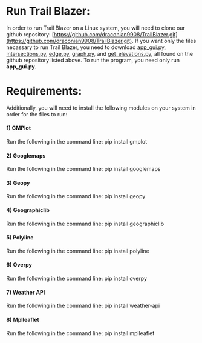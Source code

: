 # Run Trail Blazer:

In order to run Trail Blazer on a Linux system, you will need to clone our github repository: [https://github.com/draconian9908/TrailBlazer.git](https://github.com/draconian9908/TrailBlazer.git). If you want only the files necassary to run Trail Blazer, you need to download [app_gui.py](../app_gui.py), [intersections.py](../intersections.py), [edge.py](../edge.py), [graph.py](../graph.py), and [get_elevations.py](../get_elevations.py), all found on the github repository listed above. To run the program, you need only run **app_gui.py**.

# Requirements:
Additionally, you will need to install the following modules on your system in order for the files to run:

#### 1) GMPlot
Run the following in the command line: pip install gmplot
#### 2) Googlemaps
Run the following in the command line: pip install googlemaps
#### 3) Geopy 
Run the following in the command line: pip install geopy
#### 4) Geographiclib 
Run the following in the command line: pip install geographiclib
#### 5) Polyline 
Run the following in the command line: pip install polyline
#### 6) Overpy 
Run the following in the command line: pip install overpy
#### 7) Weather API
Run the following in the command line: pip install weather-api
#### 8) Mplleaflet
Run the following in the command line: pip install mplleaflet


